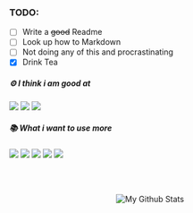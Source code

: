 ### TODO:

- [ ] Write a ~~good~~ Readme
- [ ] Look up how to Markdown
- [ ] Not doing any of this and procrastinating
- [x] Drink Tea

##### ⚙️ I think i am good at

<span>
  <img src="https://img.shields.io/badge/Java-ED8B00?style=for-the-badge&logo=java&logoColor=white"/>
  <img src="https://img.shields.io/badge/JavaScript-323330?style=for-the-badge&logo=javascript&logoColor=F7DF1E"/>
  <img src="https://img.shields.io/badge/Svelte-4A4A55?style=for-the-badge&logo=svelte&logoColor=FF3E00"/>
 </span>

##### 📚 What i want to use more

<span>
  <img src="https://img.shields.io/badge/C%2B%2B-00599C?style=for-the-badge&logo=c%2B%2B&logoColor=white"/>
  <img src="https://img.shields.io/badge/blender-%23F5792A.svg?style=for-the-badge&logo=blender&logoColor=white"/>
  <img src="https://img.shields.io/badge/OpenGL-FFFFFF?style=for-the-badge&logo=opengl"/>
  <img src="https://img.shields.io/badge/Android-3DDC84?style=for-the-badge&logo=android&logoColor=white"/>
  <img src="https://img.shields.io/badge/Arduino-00979D?style=for-the-badge&logo=Arduino&logoColor=white"/>
</span>

<br><br>

<p align="center"> <img src="https://github-readme-stats.vercel.app/api?username=PhoenixofForce&hide=contribs&count_private=true&show_icons=true&theme=graywhite&custom_title=My%20Funny%20Numbers" alt="My Github Stats" />
